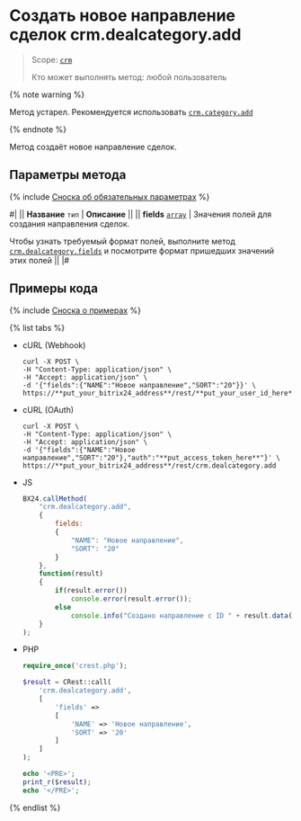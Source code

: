 # Создать новое направление сделок crm.dealcategory.add

> Scope: [`crm`](../../../scopes/permissions.md)
>
> Кто может выполнять метод: любой пользователь

{% note warning %}

Метод устарел. Рекомендуется использовать  [`crm.category.add`](../../universal/category/crm-category-add.md)

{% endnote %}

Метод создаёт новое направление сделок.

## Параметры метода

{% include [Сноска об обязательных параметрах](../../../../_includes/required.md) %}

#|
|| **Название**
`тип` | **Описание** ||
|| **fields**
[`array`](../../../data-types.md) | Значения полей для создания направления сделок.

Чтобы узнать требуемый формат полей, выполните метод [`crm.dealcategory.fields`](./crm-deal-category-fields.md) и посмотрите формат пришедших значений этих полей
||
|#

## Примеры кода

{% include [Сноска о примерах](../../../../_includes/examples.md) %}

{% list tabs %}

- cURL (Webhook)

    ```http
    curl -X POST \
    -H "Content-Type: application/json" \
    -H "Accept: application/json" \
    -d '{"fields":{"NAME":"Новое направление","SORT":"20"}}' \
    https://**put_your_bitrix24_address**/rest/**put_your_user_id_here**/**put_your_webhook_here**/crm.dealcategory.add
    ```

- cURL (OAuth)

    ```http
    curl -X POST \
    -H "Content-Type: application/json" \
    -H "Accept: application/json" \
    -d '{"fields":{"NAME":"Новое направление","SORT":"20"},"auth":"**put_access_token_here**"}' \
    https://**put_your_bitrix24_address**/rest/crm.dealcategory.add
    ```

- JS

    ```js
    BX24.callMethod(
        "crm.dealcategory.add",
        {
            fields:
            {
                "NAME": "Новое направление",
                "SORT": "20"
            }
        },
        function(result)
        {
            if(result.error())
                console.error(result.error());
            else
                console.info("Создано направление с ID " + result.data());
        }
    );
    ```

- PHP

    ```php
    require_once('crest.php');

    $result = CRest::call(
        'crm.dealcategory.add',
        [
            'fields' =>
            [
                'NAME' => 'Новое направление',
                'SORT' => '20'
            ]
        ]
    );

    echo '<PRE>';
    print_r($result);
    echo '</PRE>';
    ```

{% endlist %}